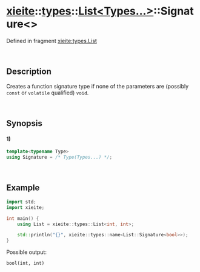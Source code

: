 # [xieite](../../../../../xieite.md)\:\:[types](../../../../../types.md)\:\:[List<Types...>](../../../list.md)\:\:Signature\<\>
Defined in fragment [xieite:types.List](../../../../../../src/types/list.cpp)

&nbsp;

## Description
Creates a function signature type if none of the parameters are (possibly `const` or `volatile` qualified) `void`.

&nbsp;

## Synopsis
#### 1)
```cpp
template<typename Type>
using Signature = /* Type(Types...) */;
```

&nbsp;

## Example
```cpp
import std;
import xieite;

int main() {
    using List = xieite::types::List<int, int>;

    std::println("{}", xieite::types::name<List::Signature<bool>>);
}
```
Possible output:
```
bool(int, int)
```
